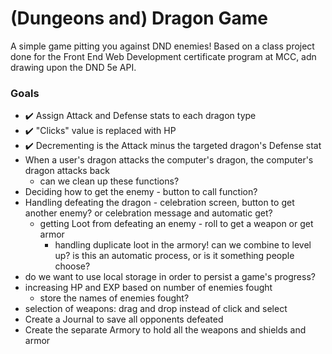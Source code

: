 # (Dungeons and) Dragon Game
 A simple game pitting you against DND enemies! Based on a class project done for the Front End Web Development certificate program at MCC, adn drawing upon the DND 5e API.

 ### Goals
  - ✔️ Assign Attack and Defense stats to each dragon type
  - ✔️ "Clicks" value is replaced with HP
  - ✔️ Decrementing is the Attack minus the targeted dragon's Defense stat
  - When a user's dragon attacks the computer's dragon, the computer's dragon attacks back
    - can we clean up these functions?
  - Deciding how to get the enemy - button to call function?
  - Handling defeating the dragon - celebration screen, button to get another enemy? or celebration message and automatic get?
    - getting Loot from defeating an enemy - roll to get a weapon or get armor
      - handling duplicate loot in the armory! can we combine to level up? is this an automatic process, or is it something people choose?
  - do we want to use local storage in order to persist a game's progress?
  - increasing HP and EXP based on number of enemies fought
    - store the names of enemies fought?
  - selection of weapons: drag and drop instead of click and select
  - Create a Journal to save all opponents defeated
  - Create the separate Armory to hold all the weapons and shields and armor